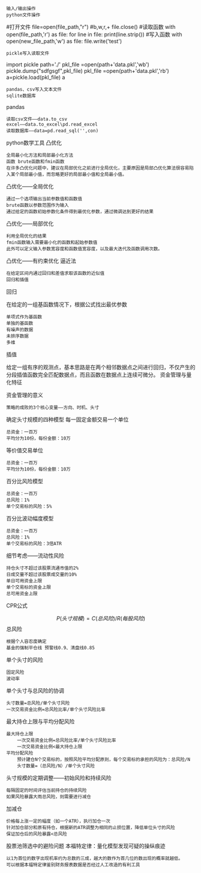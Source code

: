 
    输入/输出操作
    python文件操作

#打开文件
file=open(file_path,"r") #b,w,r,+
file.close()
#读取函数
with open(file_path,'r') as file:
	for line in file:
		print(line.strip())
#写入函数
with open(new_file_path,'w') as file:
	file.write('test')

    pickle写入读取文件

import pickle
path='./'
pkl_file =open(path+'data.pkl','wb')
pickle.dump("sdfgsgf",pkl_file)
pkl_file =open(path+'data.pkl','rb')
a=pickle.load(pkl_file)
a

    pandas、csv写入文本文件
    sqlite数据库

pandas

    读取csv文件——data.to_csv
    excel——data.to_excel\pd.read_excel
    读取数据库——data=pd.read_sql('',con)

python数学工具
凸优化

    全局最小化方法和局部最小化方法
    函数 brute函数和fmin函数
    在许多凸优化问题中，建议在局部优化之前进行全局优化，主要原因是局部凸优化算法很容易陷入某个局部最小值，而忽略更好的局部最小值和全局最小值。

凸优化——全局优化

    通过一个选项输出当前参数值和函数值
    brute函数以参数范围作为输入
    通过给定的函数初始参数化条件得到最优化参数，通过微调达到更好的结果

凸优化——局部优化

    利用全局优化的结果
    fmin函数输入需要最小化的函数和起始参数值
    此外可以定义输入参数宽容度和函数值宽容度，以及最大迭代及函数调用次数。

凸优化——有约束优化
逼近法

    在给定区间内通过回归和差值求取该函数的近似值
    回归和插值

回归

在给定的一组基函数情况下，根据公式找出最优参数

    单项式作为基函数
    单独的基函数
    有噪声的数据
    未排序数据
    多维

插值

给定一组有序的观测点，基本思路是在两个相邻数据点之间进行回归，不仅产生的分段插值函数完全匹配数据点，而且函数在数据点上连续可微分。
资金管理与量化特征

资金管理的意义

    策略的成败的3个核心变量——方向、时机、头寸

确定头寸规模的四种模型
每一固定金额交易一个单位

    总资金：一百万
    平均分为10份，每份金额：10万

等价值交易单位

    总资金：一百万
    平均分为10份，每份金额：10万

百分比风险模型

    总资金：一百万
    总风险：1%
    单个交易标的风险：5%

百分比波动幅度模型

    总资金：一百万
    总风险：1%
    单个交易标的风险：3倍ATR

细节考虑——流动性风险

    持仓头寸不超过该股票流通市值的2%
    日成交量不超过该股票成交量的10%
    单日可用资金上限
    单个交易标的资金上限
    总可用资金上限

CPR公式

$$P(头寸规模)=C(总风险)/R(每股风险)$$
总风险

    根据个人容忍度确定
    基金的强制平仓线 预警线0.9、清盘线0.85

单个头寸的风险

    固定风险
    波动率

单个头寸与总风险的协调

    头寸数量=总风险/单个头寸风险
    一次交易资金比例=总风险比率/单个头寸风险比率

最大持仓上限与平均分配风险

    最大持仓上限
        一次交易资金比例=总风险比率/单个头寸风险比率
        一次交易资金比例<最大持仓上限
    平均分配风险
        预计建仓N个交易标的，按照风险平均分配原则，每个交易标的承担的风险为：总风险/N
        头寸数量=（总风险/N）/单个头寸风险

头寸规模的定期调整——初始风险和持续风险

    每隔固定的时间评估当前持仓的持续风险
    如果风险暴露大雨总风险，则需要进行减仓

加减仓

    价格每上涨一定的幅度（如一个ATR），执行加仓一次
    针对加仓部分和原有持仓，根据新的ATR调整为相同的止损位置，降低单位头寸的风险
    保证加仓后的风险暴露<总风险

股票池筛选中的避险问题
本福特定律：量化模型发现可疑的操纵痕迹

    以1为首位的数字出现机率约为总数的三成，越大的数作为首几位的数出现的概率就越低。
    可以根据本福特定律鉴别财务报表数据是否经过人工改造的有利工具

